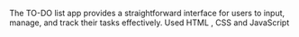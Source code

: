 The TO-DO list app provides a straightforward interface for users to input, manage, and track
their tasks effectively. Used HTML , CSS and JavaScript
